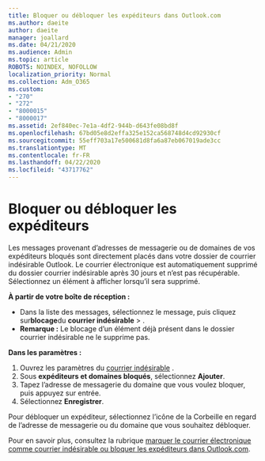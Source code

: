 ```yaml
---
title: Bloquer ou débloquer les expéditeurs dans Outlook.com
ms.author: daeite
author: daeite
manager: joallard
ms.date: 04/21/2020
ms.audience: Admin
ms.topic: article
ROBOTS: NOINDEX, NOFOLLOW
localization_priority: Normal
ms.collection: Adm_O365
ms.custom:
- "270"
- "272"
- "8000015"
- "8000017"
ms.assetid: 2ef840ec-7e1a-4df2-944b-d643fe08bd8f
ms.openlocfilehash: 67bd05e8d2effa325e152ca568748d4cd92930cf
ms.sourcegitcommit: 55eff703a17e500681d8fa6a87eb067019ade3cc
ms.translationtype: MT
ms.contentlocale: fr-FR
ms.lasthandoff: 04/22/2020
ms.locfileid: "43717762"
---
```

# <a name="block-or-unblock-senders"></a>Bloquer ou débloquer les expéditeurs

Les messages provenant d’adresses de messagerie ou de domaines de vos expéditeurs bloqués sont directement placés dans votre dossier de courrier indésirable Outlook. Le courrier électronique est automatiquement supprimé du dossier courrier indésirable après 30 jours et n’est pas récupérable. Sélectionnez un élément à afficher lorsqu’il sera supprimé.

**À partir de votre boîte de réception :**

- Dans la liste des messages, sélectionnez le message, puis cliquez sur**blocage**du **courrier indésirable** > .
- **Remarque :** Le blocage d’un élément déjà présent dans le dossier courrier indésirable ne le supprime pas.

**Dans les paramètres :**

1. Ouvrez les paramètres du [courrier indésirable](https://outlook.live.com/mail/options/mail/junkEmail) .
2. Sous **expéditeurs et domaines bloqués**, sélectionnez **Ajouter**.
3. Tapez l’adresse de messagerie du domaine que vous voulez bloquer, puis appuyez sur entrée.
4. Sélectionnez **Enregistrer**.

Pour débloquer un expéditeur, sélectionnez l’icône de la Corbeille en regard de l’adresse de messagerie ou du domaine que vous souhaitez débloquer.

Pour en savoir plus, consultez la rubrique [marquer le courrier électronique comme courrier indésirable ou bloquer les expéditeurs dans Outlook.com](https://support.office.com/article/a3ece97b-82f8-4a5e-9ac3-e92fa6427ae4?wt.mc_id=Office_Outlook_com_Alchemy).